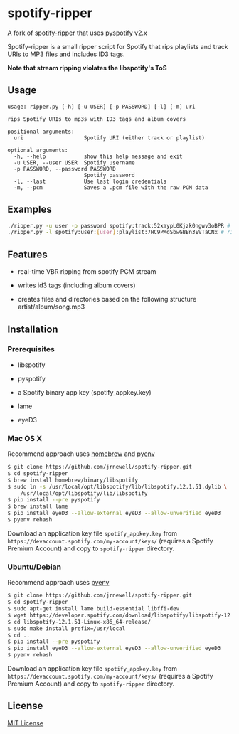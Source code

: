 # spotify-ripper

A fork of [spotify-ripper](https://github.com/robbeofficial/spotifyripper) that uses [pyspotify](https://github.com/mopidy/pyspotify) v2.x

Spotify-ripper is a small ripper script for Spotify that rips playlists and track URIs to MP3 files and includes ID3 tags.

**Note that stream ripping violates the libspotify's ToS**

## Usage

```shell
usage: ripper.py [-h] [-u USER] [-p PASSWORD] [-l] [-m] uri

rips Spotify URIs to mp3s with ID3 tags and album covers

positional arguments:
  uri                   Spotify URI (either track or playlist)

optional arguments:
  -h, --help            show this help message and exit
  -u USER, --user USER  Spotify username
  -p PASSWORD, --password PASSWORD
                        Spotify password
  -l, --last            Use last login credentials
  -m, --pcm             Saves a .pcm file with the raw PCM data
```

## Examples

```bash
./ripper.py -u user -p password spotify:track:52xaypL0Kjzk0ngwv3oBPR # creates "Beat It.mp3" file
./ripper.py -l spotify:user:[user]:playlist:7HC9PMdSbwGBBn3EVTaCNx # rips entire playlist
```

## Features

* real-time VBR ripping from spotify PCM stream

* writes id3 tags (including album covers)

* creates files and directories based on the following structure artist/album/song.mp3

## Installation

### Prerequisites

* libspotify

* pyspotify

* a Spotify binary app key (spotify_appkey.key)

* lame

* eyeD3

### Mac OS X

Recommend approach uses [homebrew](http://brew.sh/) and [pyenv](https://github.com/yyuu/pyenv)

```bash
$ git clone https://github.com/jrnewell/spotify-ripper.git
$ cd spotify-ripper
$ brew install homebrew/binary/libspotify
$ sudo ln -s /usr/local/opt/libspotify/lib/libspotify.12.1.51.dylib \
    /usr/local/opt/libspotify/lib/libspotify
$ pip install --pre pyspotify
$ brew install lame
$ pip install eyeD3 --allow-external eyeD3 --allow-unverified eyeD3
$ pyenv rehash
```

Download an application key file `spotify_appkey.key` from `https://devaccount.spotify.com/my-account/keys/` (requires a Spotify Premium Account) and copy to `spotify-ripper` directory.

### Ubuntu/Debian

Recommend approach uses [pyenv](https://github.com/yyuu/pyenv)

```bash
$ git clone https://github.com/jrnewell/spotify-ripper.git
$ cd spotify-ripper
$ sudo apt-get install lame build-essential libffi-dev
$ wget https://developer.spotify.com/download/libspotify/libspotify-12.1.51-Linux-x86_64-release.tar.gz # (assuming 64-bit)
$ cd libspotify-12.1.51-Linux-x86_64-release/
$ sudo make install prefix=/usr/local
$ cd ..
$ pip install --pre pyspotify
$ pip install eyeD3 --allow-external eyeD3 --allow-unverified eyeD3
$ pyenv rehash
```

Download an application key file `spotify_appkey.key` from `https://devaccount.spotify.com/my-account/keys/` (requires a Spotify Premium Account) and copy to `spotify-ripper` directory.

## License

[MIT License](http://en.wikipedia.org/wiki/MIT_License)
